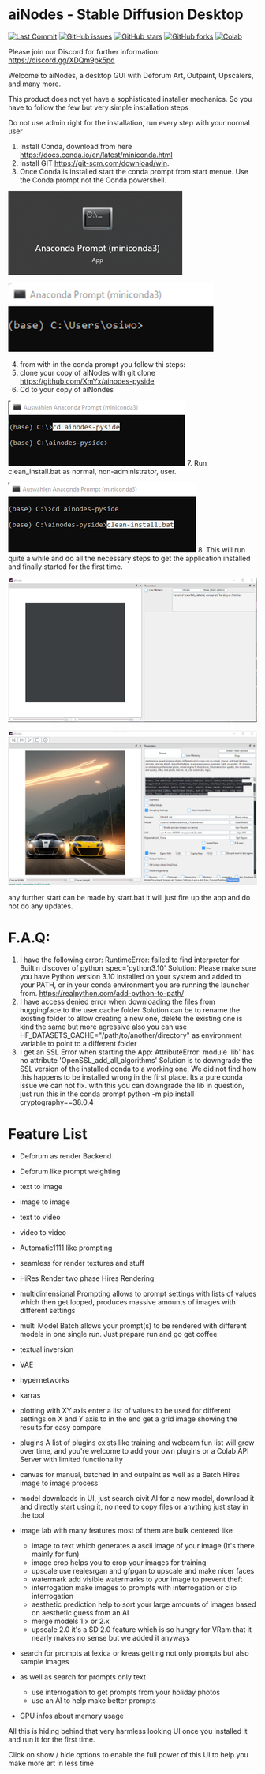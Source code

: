 # aiNodes - Stable Diffusion Desktop

<p align="left">
<a href="https://github.com/XmYx/ainodes-pyside/commits"><img alt="Last Commit" src="https://img.shields.io/github/last-commit/XmYx/ainodes-pyside"></a>
<a href="https://github.com/XmYx/ainodes-pyside/issues"><img alt="GitHub issues" src="https://img.shields.io/github/issues/XmYx/ainodes-pyside"></a>
<a href="https://github.com/XmYx/ainodes-pyside/stargazers"><img alt="GitHub stars" src="https://img.shields.io/github/stars/XmYx/ainodes-pyside"></a>
<a href="https://github.com/XmYx/ainodes-pyside/network"><img alt="GitHub forks" src="https://img.shields.io/github/forks/XmYx/ainodes-pyside"></a>
<a href="https://github.com/XmYx/ainodes-pyside/blob/main/aiNodes_webAPI_colab_v0_0_2_public.ipynb"><img alt="Colab" src="https://colab.research.google.com/assets/colab-badge.svg"></a>  
</p>

Please join our Discord for further information: https://discord.gg/XDQm9pk5pd

Welcome to aiNodes, a desktop GUI with Deforum Art, Outpaint, Upscalers, and many more.

This product does not yet have a sophisticated installer mechanics.
So you have to follow the few but very simple installation steps

Do not use admin right for the installation, run every step with your normal user

1. Install Conda, download from here https://docs.conda.io/en/latest/miniconda.html
2. Install GIT https://git-scm.com/download/win.
3. Once Conda is installed start the conda prompt from start menue. Use the Conda prompt not the Conda powershell.

![img.png](installImages/img_c.png)

![img.png](installImages/img.png)

4. from with in the conda prompt you follow thi steps:
5. clone your copy of aiNodes with git clone https://github.com/XmYx/ainodes-pyside
6. Cd to your copy of aiNondes

![img.png](installImages/img2.png)
7.	Run clean_install.bat as normal, non-administrator, user.

![img.png](installImages/img3.png)
8. This will run quite a while and do all the necessary steps to get the application installed and finally started for the first time.

![img.png](installImages/img4.png)

![img.png](installImages/img_running.png)

any further start can be made by start.bat it will just fire up the app and do not do any updates.

# F.A.Q:

1. I have the following error: RuntimeError: failed to find interpreter for Builtin discover of python_spec='python3.10'
Solution: Please make sure you have Python version 3.10 installed on your system and added to your PATH, or in your conda environment you are running the launcher from.
https://realpython.com/add-python-to-path/
2. I have access denied error when downloading the files from huggingface to the user\.cache folder
Solution can be to rename the existing folder to allow creating a new one, delete the existing one is kind the same but more agressive
also you can use HF_DATASETS_CACHE="/path/to/another/directory" as environment variable to point to a different folder
3. I get an SSL Error when starting the App: AttributeError: module 'lib' has no attribute 'OpenSSL_add_all_algorithms'
Solution is to downgrade the SSL version of the installed conda to a working one, 
We did not find how this happens to be installed wrong in the first place. Its a pure conda issue we can not fix.
with this you can downgrade the lib in question, just run this in the conda prompt python -m pip install cryptography==38.0.4



# Feature List
- Deforum as render Backend
- Deforum like prompt weighting
- text to image
- image to image
- text to video
- video to video
- Automatic1111 like prompting

- seamless for render textures and stuff
- HiRes Render two phase Hires Rendering
- multidimensional Prompting allows to prompt settings with lists of values which then get looped, produces massive amounts of images with different settings
- multi Model Batch allows your prompt(s) to be rendered with different models in one single run. Just prepare run and go get coffee
- textual inversion 
- VAE
- hypernetworks
- karras
- plotting with XY axis enter a list of values to be used for different settings on X and Y axis to in the end get a grid image showing the results for easy compare
- plugins A list of plugins exists like training and webcam fun list will grow over time, and you're welcome to add your own plugins or a Colab API Server with limited functionality
- canvas for manual, batched in and outpaint as well as a Batch Hires image to image process
- model downloads in UI, just search civit AI for a new model, download it and directly start using it, no need to copy files or anything just stay in the tool
- image lab with many features most of them are bulk centered like
  - image to text which generates a ascii image of your image (It's there mainly for fun)
  - image crop helps you to crop your images for training
  - upscale use realesrgan and gfpgan to upscale and make nicer faces
  - watermark add visible watermarks to your image to prevent theft
  - interrogation make images to prompts with interrogation or clip interrogation
  - aesthetic prediction help to sort your large amounts of images based on aesthetic guess from an AI
  - merge models 1.x or 2.x
  - upscale 2.0 it's a SD 2.0 feature which is so hungry for VRam that it nearly makes no sense but we added it anyways
- search for prompts at lexica or kreas getting not only prompts but also sample images
- as well as search for prompts only text
  - use interrogation to get prompts from your holiday photos
  - use an AI to help make better prompts
- GPU infos about memory usage

All this is hiding behind that very harmless looking UI once you installed it and run it for the first time.

Click on show / hide options to enable the full power of this UI to help you make more art in less time






